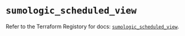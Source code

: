 # `sumologic_scheduled_view`

Refer to the Terraform Registory for docs: [`sumologic_scheduled_view`](https://www.terraform.io/docs/providers/sumologic/r/scheduled_view).
